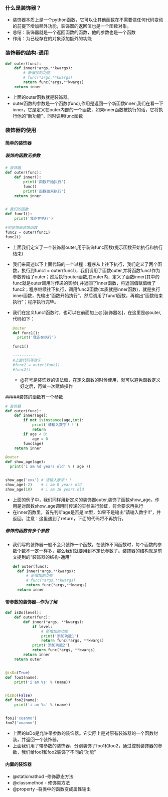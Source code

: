 ### 什么是装饰器？

- 装饰器本质上是一个python函数，它可以让其他函数在不需要做任何代码变动的前提下增加额外功能，装饰器的返回值也是一个函数对象。
- 总结：装饰器就是一个返回函数的函数，他的参数也是一个函数
- 作用：为已经存在的对象添加额外的功能

### 装饰器的结构-通用

```python
def outer(func):
	def inner(*args,**kwargs):
    	# 新增加的功能
    	# func(*args,**kwargs)
    	return func(*args,**kwargs)
	return inner
```

- 上面的outer函数就是装饰器。
- outer函数的参数是一个函数(func),作用是返回一个新函数inner;我们在看一下inner，它是定义在outer内部的一个函数，如果inner函数被执行的话，它将执行他的“新功能”，同时调用func函数

### 装饰器的使用

#### 简单的装饰器

##### 装饰的函数无参数

```python
# 装饰器
def outer(func):
	def inner():
    	print('函数开始执行')
    	func()
    	print('函数结束执行')
	return inner


# 我们的函数
def func1():
	print('我正在执行')

#用装饰器装饰函数
func2 = outer(func1)
func2()
```

- 上面我们定义了一个装饰器outer,用于装饰func函数(提示函数开始执行和执行结束)

- 我们来简述以下上面代码的一个过程：程序从上往下执行，我们定义了两个函数，执行到func1 = outer(func1)，我们调用了函数outer,并将函数func1作为参数传给了outer；然后执行outer函数,在outer内，定义了函数inner(其中的func就是outer调用时传递的实参),并返回了inner函数，将返回值赋值给了func2；程序继续往下执行，调用func2函数(本质就是inner函数)，就是执行inner函数，先输出“函数开始执行”，然后调用了func1函数，再输出“函数结束执行”；程序执行完毕。

- 我们在定义func1函数时，也可以在前面加上@[装饰器名]，在这里是@outer,代码如下：

  ```python
  @outer
  def func1():
  	print('我正在执行')

  func1()

  ----------
  #上面代码等效于
  #func2 = outer(func1)
  #func2()
  ```

  - @符号是装饰器的语法糖，在定义函数的时候使用，就可以避免函数定义好之后，再做一次赋值操作

#####装饰的函数有一个参数

```python
# 装饰器
def outer(func):
	def inner(age):
  		if not isinstance(age,int):
        	print('请输入数字！！')
        	return
        if age < 0:
            age = 0
        func(age)
    return inner

@outer
def show_age(age):
  print('i am %d years old' % ( age ))


show_age('xxx') # 请输入数字！！
show_age(-2)    # i am 0 years old
show_age(18)    # i am 18 years old
```

- 上面的例子中，我们同样用新定义的装饰器outer,装饰了函数show_age。作用是对函数show_age调用时传递的实参进行验证，符合要求再执行
- 在inner函数里，首先判断age是否是int型，如果不是输出“请输入数字!!”，并返回。注意：这里遇到了return，下面的代码将不再执行。

##### 修饰的函数有多个参数

- 我们写的装饰器一般不会只装饰一个函数。在装饰不同函数时，每个函数的参数个数不一定一样多，那么我们就要用到不定长参数了。装饰器的结构就是前文提到的“装饰器的结构-通用”

  ```python
  def outer(func):
  	def inner(*args,**kwargs):
      	# 新增加的功能
      	# func(*args,**kwargs)
      	return func(*args,**kwargs)
  	return inner
  ```

#### 带参数的装饰器--作为了解

```python
def isDo(level):
    def outer(func):
        def inner(*args, **kwargs):
            if level:
                # 新增加的功能
                print('添加功能1')
                return func(*args, **kwargs)
            print('添加功能2')
            return func(*args, **kwargs)
        return inner
    return outer


@isDo(True)
def foo1(name):
    print('i am %s' % (name))


@isDo(False)
def foo2(name):
    print('i am %s' % (name))


foo1('xuanmo')
foo2('xuanmo')
```

- 上面的isDo是允许带参数的装饰器。它实际上是对原有装饰器的一个函数封装，并返回一个装饰器。
- 上面我们用了带参数的装饰器，分别装饰了foo1和foo2，通过控制装饰器的参数，我们给foo1和foo2装饰了不同的“功能”

#### 内置的装饰器

- @staticmathod -修饰静态方法
- @classmethod - 修饰类方法
- @property -将类中的函数变成属性输出


